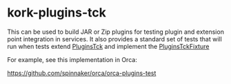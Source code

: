 # kork-plugins-tck

This can be used to build JAR or Zip plugins for testing plugin and extension
point integration in services.  It also provides a standard set of tests that will run when tests
extend [PluginsTck](/src/main/kotlin/com/netflix/spinnaker/kork/plugins/tck/PluginsTck.kt) and
implement the [PluginsTckFixture](/src/main/kotlin/com/netflix/spinnaker/kork/plugins/tck/PluginsTckFixture.kt)

For example, see this implementation in Orca:

https://github.com/spinnaker/orca/orca-plugins-test
